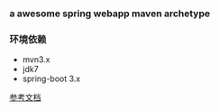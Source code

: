 ### a awesome spring webapp maven archetype


### 环境依赖

- mvn3.x
- jdk7
- spring-boot 3.x


[参考文档](https://maven.apache.org/guides/mini/guide-creating-archetypes.html)
